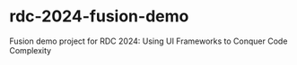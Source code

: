 # rdc-2024-fusion-demo
Fusion demo project for RDC 2024: Using UI Frameworks to Conquer Code Complexity
